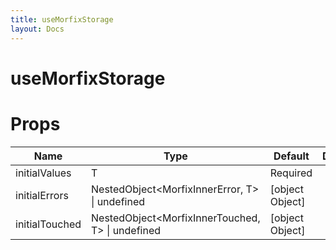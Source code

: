 ```yaml
---
title: useMorfixStorage
layout: Docs
---
```


# useMorfixStorage
# Props

| Name | Type | Default | Description |
| ---- | ---- | ------- | ----------- |
| initialValues | T | Required | 
| initialErrors | NestedObject&lt;MorfixInnerError, T&gt; &#124; undefined | [object Object] | 
| initialTouched | NestedObject&lt;MorfixInnerTouched, T&gt; &#124; undefined | [object Object] | 
